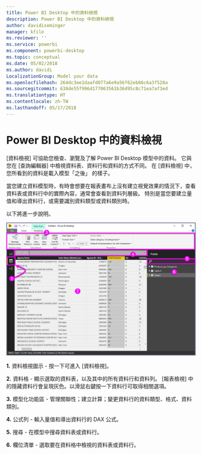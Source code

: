 ```yaml
---
title: Power BI Desktop 中的資料檢視
description: Power BI Desktop 中的資料檢視
author: davidiseminger
manager: kfile
ms.reviewer: ''
ms.service: powerbi
ms.component: powerbi-desktop
ms.topic: conceptual
ms.date: 05/02/2018
ms.author: davidi
LocalizationGroup: Model your data
ms.openlocfilehash: 264dc3ee1daafd077a6e9a56f62eb86c6a3f528a
ms.sourcegitcommit: 638de55f996d177063561b36d95c8c71ea7af3ed
ms.translationtype: HT
ms.contentlocale: zh-TW
ms.lasthandoff: 05/17/2018
---
```

# <a name="data-view-in-power-bi-desktop"></a>Power BI Desktop 中的資料檢視
[資料檢視] 可協助您檢查、瀏覽及了解 Power BI Desktop 模型中的資料。 它與您在 [查詢編輯器] 中檢視資料表、資料行和資料的方式不同。 在 [資料檢視] 中，您所看到的資料是載入模型「之後」  的樣子。

當您建立資料模型時，有時會想要在報表畫布上沒有建立視覺效果的情況下，查看資料表或資料行中的實際內容，通常會查看到資料列層級。 特別是當您要建立量值和導出資料行，或需要識別資料類型或資料類別時。

以下將進一步說明。

![](media/desktop-data-view/dataview_fullscreen.png)

**1.** 資料檢視圖示 - 按一下可進入 [資料檢視]。

**2.** 資料格 - 顯示選取的資料表，以及其中的所有資料行和資料列。 [報表檢視] 中的隱藏資料行會呈現灰色。以滑鼠右鍵按一下資料行可取得相關選項。

**3.** 模型化功能區 - 管理關聯性；建立計算；變更資料行的資料類型、格式、資料類別。

**4.** 公式列 - 輸入量值和導出資料行的 DAX 公式。

**5.** 搜尋 - 在模型中搜尋資料表或資料行。

**6.** 欄位清單 - 選取要在資料格中檢視的資料表或資料行。

